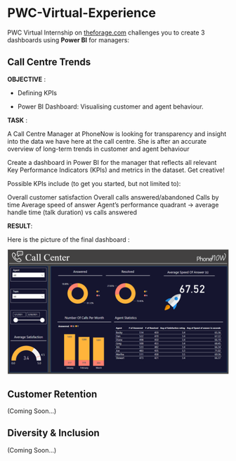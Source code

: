# PWC-Virtual-Experience
PWC Virtual Internship on [theforage.com](https://www.theforage.com/) challenges you to create 3 dashboards using **Power BI** for managers: 

## Call Centre Trends

**OBJECTIVE** :  

* Defining KPIs  

* Power BI Dashboard:  Visualising customer and agent behaviour.  


**TASK** :    

A Call Centre Manager at PhoneNow is looking for transparency and insight into the data we have here at the call centre. She is after an accurate overview of long-term trends
in customer and agent behaviour

Create a dashboard in Power BI for the manager that reflects all relevant Key Performance Indicators (KPIs) and metrics in the dataset. Get creative! 

Possible KPIs include (to get you started, but not limited to):

Overall customer satisfaction
Overall calls answered/abandoned
Calls by time
Average speed of answer
Agent’s performance quadrant -> average handle time (talk duration) vs calls answered

**RESULT**:  

Here is the picture of the final dashboard :   

![alt text](https://github.com/knromaric/PWC-Virtual-Experience/blob/main/img/final_dashboard.PNG "Call Center Dashboard")  


## Customer Retention   

(Coming Soon...)   

## Diversity & Inclusion   

(Coming Soon...)
